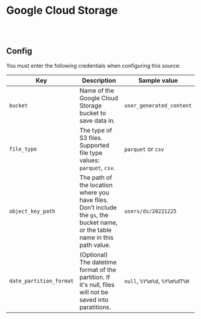 # Google Cloud Storage

![]()

<br />

## Config

You must enter the following credentials when configuring this source:

| Key | Description | Sample value
| --- | --- | --- |
| `bucket` | Name of the Google Cloud Storage bucket to save data in. | `user_generated_content` |
| `file_type` | The type of S3 files. Supported file type values: `parquet`, `csv`. | `parquet` or `csv` |
| `object_key_path` | The path of the location where you have files. Don’t include the `gs`, the bucket name, or the table name in this path value.  | `users/ds/20221225` |
| `date_partition_format` | (Optional) The datetime format of the partition. If it's null, files will not be saved into paratitions. | `null`, `%Y%m%d`, `%Y%m%dT%H` |

<br />

